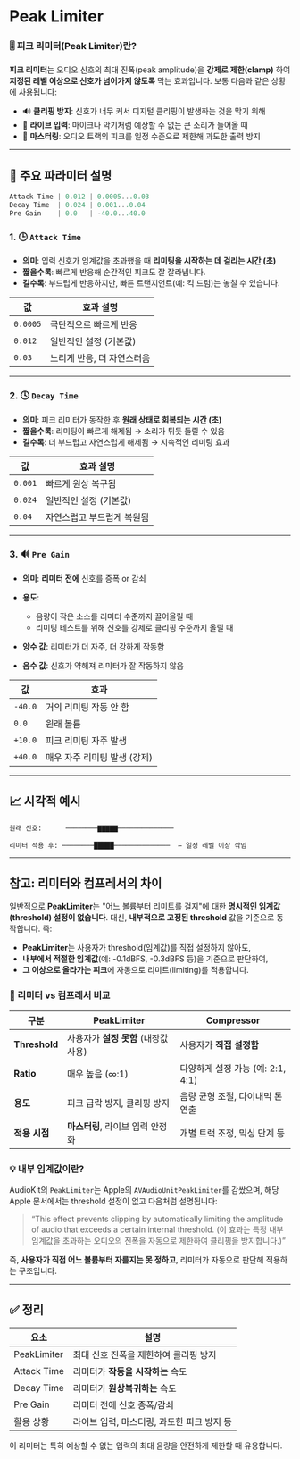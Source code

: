 # Peak Limiter

### 🎚️ 피크 리미터(Peak Limiter)란?

**피크 리미터**는 오디오 신호의 최대 진폭(peak amplitude)을 **강제로 제한(clamp)** 하여 **지정된 레벨 이상으로 신호가 넘어가지 않도록** 막는 효과입니다.
보통 다음과 같은 상황에 사용됩니다:

* 🔊 **클리핑 방지**: 신호가 너무 커서 디지털 클리핑이 발생하는 것을 막기 위해
* 🎤 **라이브 입력**: 마이크나 악기처럼 예상할 수 없는 큰 소리가 들어올 때
* 📼 **마스터링**: 오디오 트랙의 피크를 일정 수준으로 제한해 과도한 출력 방지

---

## 🔧 주요 파라미터 설명

```swift
Attack Time | 0.012 | 0.0005...0.03
Decay Time  | 0.024 | 0.001...0.04
Pre Gain    | 0.0   | -40.0...40.0
```

### 1. 🕒 `Attack Time`

* **의미**: 입력 신호가 임계값을 초과했을 때 **리미팅을 시작하는 데 걸리는 시간 (초)**
* **짧을수록**: 빠르게 반응해 순간적인 피크도 잘 잘라냅니다.
* **길수록**: 부드럽게 반응하지만, 빠른 트랜지언트(예: 킥 드럼)는 놓칠 수 있습니다.

| 값        | 효과 설명           |
| -------- | --------------- |
| `0.0005` | 극단적으로 빠르게 반응    |
| `0.012`  | 일반적인 설정 (기본값)   |
| `0.03`   | 느리게 반응, 더 자연스러움 |

---

### 2. 🕓 `Decay Time`

* **의미**: 피크 리미터가 동작한 후 **원래 상태로 회복되는 시간 (초)**
* **짧을수록**: 리미팅이 빠르게 해제됨 → 소리가 튀듯 들릴 수 있음
* **길수록**: 더 부드럽고 자연스럽게 해제됨 → 지속적인 리미팅 효과

| 값       | 효과 설명          |
| ------- | -------------- |
| `0.001` | 빠르게 원상 복구됨     |
| `0.024` | 일반적인 설정 (기본값)  |
| `0.04`  | 자연스럽고 부드럽게 복원됨 |

---

### 3. 🔊 `Pre Gain`

* **의미**: **리미터 전에** 신호를 증폭 or 감쇠
* **용도**:

  * 음량이 작은 소스를 리미터 수준까지 끌어올릴 때
  * 리미팅 테스트를 위해 신호를 강제로 클리핑 수준까지 올릴 때
* **양수 값**: 리미터가 더 자주, 더 강하게 작동함
* **음수 값**: 신호가 약해져 리미터가 잘 작동하지 않음

| 값       | 효과                |
| ------- | ----------------- |
| `-40.0` | 거의 리미팅 작동 안 함     |
| `0.0`   | 원래 볼륨             |
| `+10.0` | 피크 리미팅 자주 발생      |
| `+40.0` | 매우 자주 리미팅 발생 (강제) |

---

## 📈 시각적 예시

```
원래 신호:      ────────▇▇▇▇▇──────────────

리미터 적용 후: ────────█████──────────────  ← 일정 레벨 이상 깎임
```

---

## 참고: 리미터와 컴프레서의 차이

일반적으로 **PeakLimiter**는 "어느 볼륨부터 리미트를 걸지"에 대한 **명시적인 임계값(threshold) 설정이 없습니다**. 대신, **내부적으로 고정된 threshold** 값을 기준으로 동작합니다. 즉:

* **PeakLimiter**는 사용자가 threshold(임계값)를 직접 설정하지 않아도,
* **내부에서 적절한 임계값**(예: -0.1dBFS, -0.3dBFS 등)을 기준으로 판단하여,
* **그 이상으로 올라가는 피크**에 자동으로 리미트(limiting)를 적용합니다.

### 📌 리미터 vs 컴프레서 비교

| 구분            | PeakLimiter             | Compressor               |
| ------------- | ----------------------- | ------------------------ |
| **Threshold** | 사용자가 **설정 못함** (내장값 사용) | 사용자가 **직접 설정함**          |
| **Ratio**     | 매우 높음 (∞:1)             | 다양하게 설정 가능 (예: 2:1, 4:1) |
| **용도**        | 피크 급락 방지, 클리핑 방지        | 음량 균형 조절, 다이내믹 톤 연출      |
| **적용 시점**     | **마스터링**, 라이브 입력 안정화    | 개별 트랙 조정, 믹싱 단계 등        |


### 💡 내부 임계값이란?

AudioKit의 `PeakLimiter`는 Apple의 `AVAudioUnitPeakLimiter`를 감쌌으며, 해당 Apple 문서에서는 threshold 설정이 없고 다음처럼 설명됩니다:

> “This effect prevents clipping by automatically limiting the amplitude of audio that exceeds a certain internal threshold. (이 효과는 특정 내부 임계값을 초과하는 오디오의 진폭을 자동으로 제한하여 클리핑을 방지합니다.)”

즉, **사용자가 직접 어느 볼륨부터 자를지는 못 정하고**, 리미터가 자동으로 판단해 적용하는 구조입니다.

---

## ✅ 정리

| 요소          | 설명                        |
| ----------- | ------------------------- |
| PeakLimiter | 최대 신호 진폭을 제한하여 클리핑 방지     |
| Attack Time | 리미터가 **작동을 시작하는** 속도      |
| Decay Time  | 리미터가 **원상복귀하는** 속도        |
| Pre Gain    | 리미터 전에 신호 증폭/감쇠           |
| 활용 상황       | 라이브 입력, 마스터링, 과도한 피크 방지 등 |

이 리미터는 특히 예상할 수 없는 입력의 최대 음량을 안전하게 제한할 때 유용합니다.
